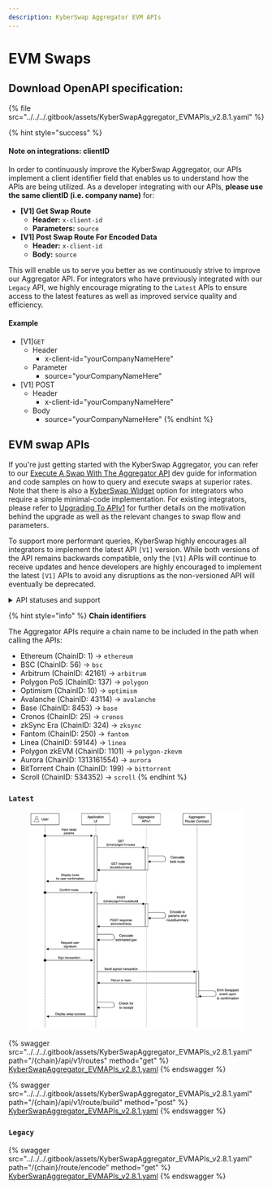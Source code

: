 ```yaml
---
description: KyberSwap Aggregator EVM APIs
---
```


# EVM Swaps

## Download OpenAPI specification:

{% file src="../../../.gitbook/assets/KyberSwapAggregator_EVMAPIs_v2.8.1.yaml" %}

{% hint style="success" %}
#### Note on integrations: clientID

In order to continuously improve the KyberSwap Aggregator, our APIs implement a client identifier field that enables us to understand how the APIs are being utilized. As a developer integrating with our APIs, **please use the same clientID (i.e. company name)** for:

* **\[V1] Get Swap Route**
  * **Header:** `x-client-id`
  * **Parameters:** `source`
* **\[V1] Post Swap Route For Encoded Data**
  * **Header:** `x-client-id`
  * **Body:** `source`

This will enable us to serve you better as we continuously strive to improve our Aggregator API. For integrators who have previously integrated with our `Legacy` API, we highly encourage migrating to the `Latest` APIs to ensure access to the latest features as well as improved service quality and efficiency.

#### Example

* \[V1]`GET`
  * Header
    * x-client-id="yourCompanyNameHere"
  * Parameter
    * source="yourCompanyNameHere"
* \[V1] POST
  * Header
    * x-client-id="yourCompanyNameHere"
  * Body
    * source="yourCompanyNameHere"
{% endhint %}

## EVM swap APIs

If you're just getting started with the KyberSwap Aggregator, you can refer to our [Execute A Swap With The Aggregator API](../developer-guides/execute-a-swap-with-the-aggregator-api.md) dev guide for information and code samples on how to query and execute swaps at superior rates. Note that there is also a [KyberSwap Widget](../../kyberswap-widget/) option for integrators who require a simple minimal-code implementation. For existing integrators, please refer to [Upgrading To APIv1](../developer-guides/upgrading-to-apiv1.md) for further details on the motivation behind the upgrade as well as the relevant changes to swap flow and parameters.&#x20;

To support more performant queries, KyberSwap highly encourages all integrators to implement the latest API `[V1]` version. While both versions of the API remains backwards compatible, only the `[V1]` APIs will continue to receive updates and hence developers are highly encouraged to implement the latest `[V1]` APIs to avoid any disruptions as the non-versioned API will eventually be deprecated.

<details>

<summary>API statuses and support</summary>

KyberSwap APIs uses the following statuses to minimize version miscommunications and ensure an uninterrupted service for the end user:

* `Latest`: API is functional and supported. This is the recommended version for all integrators (new and existing).
* `Legacy`: API remains functional with support for bugs only. No new feature updates.
* `Deprecated`: API is no longer functional and is not supported.

For all developers, it is highly recommended that you refer to the API with the `Latest` tag to ensure access to the latest features as well as improved service quality and efficiency. APIs which are planned to be sunset will be tagged `Legacy` during the transition period and thereafter moved to `Deprecated`.

The KyberSwap Docs will continue to maintain information regarding `Legacy` and `Deprecated` APIs.

</details>

{% hint style="info" %}
**Chain identifiers**

The Aggregator APIs require a chain name to be included in the path when calling the APIs:&#x20;

* Ethereum (ChainID: 1) -> `ethereum`
* BSC (ChainID: 56) -> `bsc`
* Arbitrum (ChainID: 42161) -> `arbitrum`
* Polygon PoS (ChainID: 137) -> `polygon`
* Optimism (ChainID: 10) -> `optimism`
* Avalanche (ChainID: 43114) -> `avalanche`
* Base (ChainID: 8453) -> `base`
* Cronos (ChainID: 25) -> `cronos`
* zkSync Era (ChainID: 324) -> `zksync`
* Fantom (ChainID: 250) -> `fantom`
* Linea (ChainID: 59144) -> `linea`
* Polygon zkEVM (ChainID: 1101) -> `polygon-zkevm`
* Aurora (ChainID: 1313161554) -> `aurora`
* BitTorrent Chain (ChainID: 199) -> `bittorrent`
* Scroll (ChainID: 534352) -> `scroll`
{% endhint %}

### `Latest`

<figure><img src="../../../.gitbook/assets/Aggregator APIv1.jpg" alt=""><figcaption></figcaption></figure>

{% swagger src="../../../.gitbook/assets/KyberSwapAggregator_EVMAPIs_v2.8.1.yaml" path="/{chain}/api/v1/routes" method="get" %}
[KyberSwapAggregator_EVMAPIs_v2.8.1.yaml](../../../.gitbook/assets/KyberSwapAggregator_EVMAPIs_v2.8.1.yaml)
{% endswagger %}

{% swagger src="../../../.gitbook/assets/KyberSwapAggregator_EVMAPIs_v2.8.1.yaml" path="/{chain}/api/v1/route/build" method="post" %}
[KyberSwapAggregator_EVMAPIs_v2.8.1.yaml](../../../.gitbook/assets/KyberSwapAggregator_EVMAPIs_v2.8.1.yaml)
{% endswagger %}

### `Legacy`

{% swagger src="../../../.gitbook/assets/KyberSwapAggregator_EVMAPIs_v2.8.1.yaml" path="/{chain}/route/encode" method="get" %}
[KyberSwapAggregator_EVMAPIs_v2.8.1.yaml](../../../.gitbook/assets/KyberSwapAggregator_EVMAPIs_v2.8.1.yaml)
{% endswagger %}
